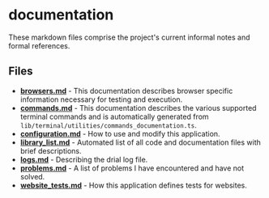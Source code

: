 # documentation
These markdown files comprise the project's current informal notes and formal references.

## Files
<!-- Do not edit below this line.  Contents dynamically populated. -->

* **[browsers.md](browsers.md)**           - This documentation describes browser specific information necessary for testing and execution.
* **[commands.md](commands.md)**           - This documentation describes the various supported terminal commands and is automatically generated from `lib/terminal/utilities/commands_documentation.ts`.
* **[configuration.md](configuration.md)** - How to use and modify this application.
* **[library_list.md](library_list.md)**   - Automated list of all code and documentation files with brief descriptions.
* **[logs.md](logs.md)**                   - Describing the drial log file.
* **[problems.md](problems.md)**           - A list of problems I have encountered and have not solved.
* **[website_tests.md](website_tests.md)** - How this application defines tests for websites.